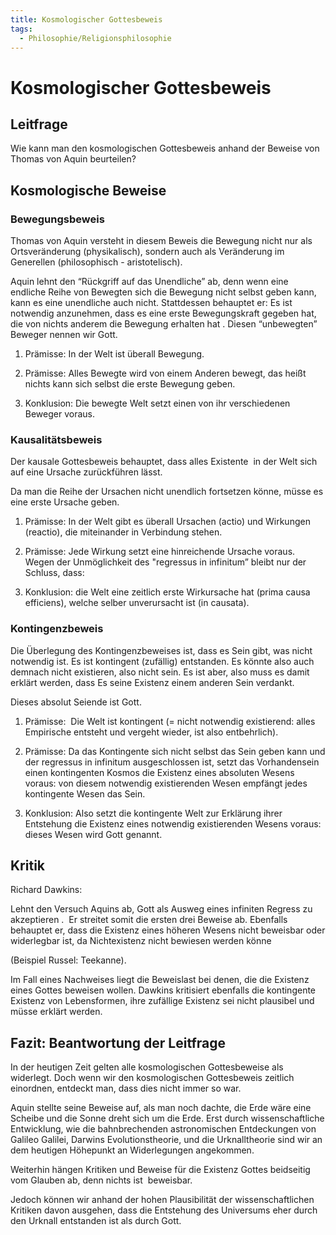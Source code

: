 ```yaml
---
title: Kosmologischer Gottesbeweis
tags:
  - Philosophie/Religionsphilosophie
---
```

# Kosmologischer Gottesbeweis
## Leitfrage

Wie kann man den kosmologischen Gottesbeweis anhand der Beweise von Thomas von Aquin beurteilen?

## Kosmologische Beweise

### Bewegungsbeweis

Thomas von Aquin versteht in diesem Beweis die Bewegung nicht nur als Ortsveränderung (physikalisch), sondern auch als Veränderung im Generellen (philosophisch - aristotelisch).

Aquin lehnt den “Rückgriff auf das Unendliche” ab, denn wenn eine endliche Reihe von Bewegten sich die Bewegung nicht selbst geben kann, kann es eine unendliche auch nicht. Stattdessen behauptet er: Es ist notwendig anzunehmen, dass es eine erste Bewegungskraft gegeben hat, die von nichts anderem die Bewegung erhalten hat . Diesen “unbewegten” Beweger nennen wir Gott.

1. Prämisse: In der Welt ist überall Bewegung.
    
2. Prämisse: Alles Bewegte wird von einem Anderen bewegt, das heißt nichts kann sich selbst die erste Bewegung geben.
	
3. Konklusion: Die bewegte Welt setzt einen von ihr verschiedenen Beweger voraus.

### Kausalitätsbeweis

Der kausale Gottesbeweis behauptet, dass alles Existente  in der Welt sich auf eine Ursache zurückführen lässt.

Da man die Reihe der Ursachen nicht unendlich fortsetzen könne, müsse es eine erste Ursache geben.

  

1. Prämisse: In der Welt gibt es überall Ursachen (actio) und Wirkungen (reactio), die miteinander in Verbindung stehen.
    
2. Prämisse: Jede Wirkung setzt eine hinreichende Ursache voraus. Wegen der Unmöglichkeit des "regressus in infinitum” bleibt nur der Schluss, dass:
    
3. Konklusion: die Welt eine zeitlich erste Wirkursache hat (prima causa efficiens), welche selber unverursacht ist (in causata).

  

### Kontingenzbeweis

Die Überlegung des Kontingenzbeweises ist, dass es Sein gibt, was nicht notwendig ist. Es ist kontingent (zufällig) entstanden. Es könnte also auch demnach nicht existieren, also nicht sein. Es ist aber, also muss es damit erklärt werden, dass Es seine Existenz einem anderen Sein verdankt.

Dieses absolut Seiende ist Gott.

  

1. Prämisse:  Die Welt ist kontingent (= nicht notwendig existierend: alles Empirische entsteht und vergeht wieder, ist also entbehrlich).
    
2. Prämisse: Da das Kontingente sich nicht selbst das Sein geben kann und der regressus in infinitum ausgeschlossen ist, setzt das Vorhandensein einen kontingenten Kosmos die Existenz eines absoluten Wesens voraus: von diesem notwendig existierenden Wesen empfängt jedes kontingente Wesen das Sein.
    
3. Konklusion: Also setzt die kontingente Welt zur Erklärung ihrer Entstehung die Existenz eines notwendig existierenden Wesens voraus: dieses Wesen wird Gott genannt.

  

## Kritik

Richard Dawkins:

Lehnt den Versuch Aquins ab, Gott als Ausweg eines infiniten Regress zu akzeptieren .  Er streitet somit die ersten drei Beweise ab. Ebenfalls behauptet er, dass die Existenz eines höheren Wesens nicht beweisbar oder widerlegbar ist, da Nichtexistenz nicht bewiesen werden könne

(Beispiel Russel: Teekanne).

Im Fall eines Nachweises liegt die Beweislast bei denen, die die Existenz eines Gottes beweisen wollen. Dawkins kritisiert ebenfalls die kontingente Existenz von Lebensformen, ihre zufällige Existenz sei nicht plausibel und müsse erklärt werden.

## Fazit: Beantwortung der Leitfrage

In der heutigen Zeit gelten alle kosmologischen Gottesbeweise als widerlegt. Doch wenn wir den kosmologischen Gottesbeweis zeitlich einordnen, entdeckt man, dass dies nicht immer so war.

Aquin stellte seine Beweise auf, als man noch dachte, die Erde wäre eine Scheibe und die Sonne dreht sich um die Erde. Erst durch wissenschaftliche Entwicklung, wie die bahnbrechenden astronomischen Entdeckungen von Galileo Galilei, Darwins Evolutionstheorie, und die Urknalltheorie sind wir an dem heutigen Höhepunkt an Widerlegungen angekommen. 

Weiterhin hängen Kritiken und Beweise für die Existenz Gottes beidseitig vom Glauben ab, denn nichts ist  beweisbar. 

Jedoch können wir anhand der hohen Plausibilität der wissenschaftlichen Kritiken davon ausgehen, dass die Entstehung des Universums eher durch den Urknall entstanden ist als durch Gott.